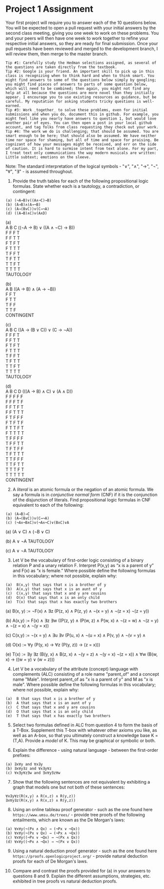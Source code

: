 # Project 1 Assignment

Your first project will require you to answer each of the 10 questions below.  You will be expected to open a pull request with your initial answers by the second class meeting, giving you one week to work on these problems. You and your peers will then have one week to work together to refine your respective initial answers, so they are ready for final submission. Once your pull requests have been reviewed and merged to the development branch, I will review them, then merge to the master branch. 

```
Tip #1: Carefully study the Hedman selections assigned, as several of the questions are taken directly from the textbook. 
Tip #2: Google is your friend. An important skill to pick up in this class is recognizing when to think hard and when to think smart. You might find answers to some of the questions below simply by googling; you might find pieces of answers to parts of some question below, which will need to be combined; then again, you might not find any help at all because the questions are more novel than they initially appear. I encourage you to use existing resources as guidance, but be careful. My reputation for asking students tricky questions is well-earned. 
Tip #3: Work _together_ to solve these problems, even for initial submissions and when you do, document this in github. For example, you might feel like you nearly have answers to question 1, but would love another pair of eyes. You can then open a post in your local github account, and tag folks from class requesting they check out your work. 
Tip #4: The work we do is challenging; that should be assumed. You are smart enough to be here; that should also be assumed. We have neither time nor space for shaming, but all of time and space for praising. Be cognizant of how your messages might be received, and err on the side of caution. It is hard to surmise intent from text alone. For my part, I treat text only communications the way modern musicals are written: Little subtext; emotions on the sleeve. 
```

Note: The standard interpretation of the logical symbols - "∨", "∧", "→", "¬", "∀", "∃" - is assumed throughout. 

1. Provide the truth tables for each of the following propositional logic formulas. State whether each is a tautology, a contradiction, or contingent:
  ```
  (a) (¬A→B)∨((A∧¬C)→B) 
  (b) (A→B)∧(A→¬B)
  (c) (A→(B∨C))∨(C→¬A) 
  (d) ((A→B)∧C)∨(A∧D) 
  ```

(a)  
A	B	C	((¬A → B) ∨ ((A ∧ ¬C) → B))  
F	F	F	T  
F	F	T	T  
F	T	F	T  
F	T	T	T  
T	F	F	T  
T	F	T	T  
T	T	F	T  
T	T	T	T  
TAUTOLOGY  

(b)  
A	B	((A → B) ∧ (A → ¬B))  
F	F	T  
F	T	T  
T	F	F  
T	T	F  
CONTINGENT  

(c)  
A	B	C	((A → (B ∨ C)) ∨ (C → ¬A))  
F	F	F	T  
F	F	T	T  
F	T	F	T  
F	T	T	T  
T	F	F	T  
T	F	T	T  
T	T	F	T  
T	T	T	T  
TAUTOLOGY  

(d)  
A	B	C	D	(((A → B) ∧ C) ∨ (A ∧ D))  
F	F	F	F	F  
F	F	F	T	F  
F	F	T	F	T  
F	F	T	T	T  
F	T	F	F	F  
F	T	F	T	F  
F	T	T	F	T  
F	T	T	T	T  
T	F	F	F	F  
T	F	F	T	T  
T	F	T	F	F  
T	F	T	T	T  
T	T	F	F	F  
T	T	F	T	T  
T	T	T	F	T  
T	T	T	T	T  
CONTINGENT  

 
2. A _literal_ is an atomic formula or the negation of an atomic formula. We say a formula is in _conjunctive normal form_ (CNF) if it is the conjunction of the disjunction of literals. Find propositional logic formulas in CNF equivalent to each of the following:
  ```
  (a) (A→B)→C
  (b) (A→(B∨C))∨(C→¬A)
  (c) (¬A∧¬B∧C)∨(¬A∧¬C)∨(B∧C)∨A 
  ```
(a)
(A ∨ C) ∧ (¬B ∨ C)

(b)
A ∨ ¬A 
TAUTOLOGY

(c)
A ∨ ¬A
TAUTOLOGY


3. Let V be the vocabulary of first-order logic consisting of a binary relation P and a unary relation F. Interpret P(x,y) as “x is a parent of y” and F(x) as “x is female.” Where possible define the following formulas in this vocabulary; where not possible, explain why: 
  
  ```
  (a)  B(x,y) that says that x is a brother of y  
  (b)  A(x,y) that says that x is an aunt of y  
  (c)  C(x,y) that says that x and y are cousins   
  (d)  O(x) that says that x is an only child  
  (e)  T(x) that says that x has exactly two brothers 
  ```
(a) B(x, y) := ¬F(x) ∧ ∃z (P(z, x) ∧ P(z, y) ∧ ¬(x = y) ∧ ¬(z = x) ¬(z = y))

(b) A(x,y) := F(x) ∧ ∃z ∃w ((P(z, y) ∧ (P(w, z) ∧ P(w, x) ∧ ¬(z = w) ∧ ¬(z = y) ∧ ¬(z = x) ∧ ¬(y = x))

(c) C(x,y) := ¬(x = y) ∧ ∃u ∃v (P(u, x) ∧ ¬(u = x) ∧ P(v, y) ∧ ¬(v = y) ∧ 

(d) O(x) := ∀y (P(y, x) → ∀z (P(y, z)) → (z = x)))

(e) T(x) := ∃y ∃z (B(y, x) ∧ B(z, x) ∧ ¬(y = z) ∧ ¬(y = x) ¬(z = x)) ∧ ∀w (B(w, x) → ((w = y) ∨ (w = z)))


4. Let V be a vocabulary of the attribute (concept) language with complements (ALC) consisting of a role name "parent_of" and a concept name "Male". Interpret parent_of as "x is a parent of y" and M as "x is male". Where possible define the following formulas in this vocabulary; where not possible, explain why: 
  ```
  (a)  B that says that x is a brother of y
  (b)  A that says that x is an aunt of y
  (c)  C that says that x and y are cousins
  (d)  O that says that x is an only child  
  (e)  T that says that x has exactly two brothers 
  ```


5. Select two formulas defined in ALC from question 4 to form the basis of a T-Box. Supplement this T-box with whatever other axioms you like, as well as an A-box, so that you ultimately construct a knowledge base K = (T,A). Provide a _model_ of K. This may be graphical or symbolic or both. 

6. Explain the difference - using natural language - between the first-order prefixes:
  ```
  (a) ∃x∀y and ∀x∃y
  (b) ∃x∀y∃z and ∀x∃y∀z 
  (c) ∀x∃y∀z∃w and ∃x∀y∃z∀w
```
	
7. Show that the following sentences are not equivalent by exhibiting a graph that models one but not both of these sentences:
```
∀x∃y∀z(R(x,y) ∧ R(x,z) ∧ R(y,z))
∃x∀y∃z(R(x,y) ∧ R(x,z) ∧ R(y,z))
```
	
8. Using an online tableau proof generator - such as the one found here `https://www.umsu.de/trees/` - provide tree proofs of the following entailments, which are known as the De Morgan's laws:
  ```
  (a) ∀x∀y(¬(Px ∧ Qx) → (¬Px ∨ ¬Qx))
  (b) ∀x∀y(¬(Px ∨ Qx) → (¬Px ∧ ¬Qx))
  (c) ∀x∀y((¬Px ∨ ¬Qx) → ¬(Px ∧ Qx))
  (d) ∀x∀y((¬Px ∧ ¬Qx) → ¬(Px ∨ Qx))
```
	
9. Using a natural deduction proof generator - such as the one found here `https://proofs.openlogicproject.org/` - provide natural deduction proofs for each of De Morgan's laws. 

10. Compare and contrast the proofs provided for (a) in your answers to questions 8 and 9. Explain the different assumptions, strategies, etc. exhibited in tree proofs vs natural deduction proofs. 
 

